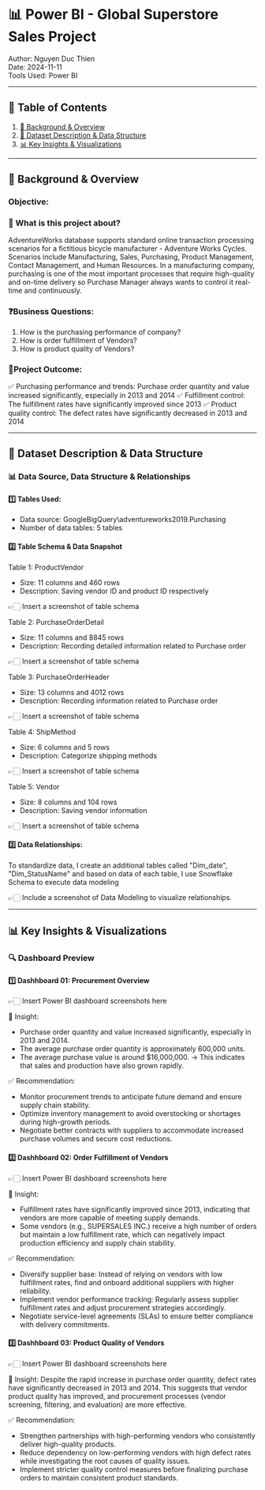 # 📊 Power BI - Global Superstore Sales Project  
Author: Nguyen Duc Thien  
Date: 2024-11-11  
Tools Used: Power BI 

---

## 📑 Table of Contents  
1. [📌 Background & Overview](#-background--overview)  
2. [📂 Dataset Description & Data Structure](#-dataset-description--data-structure)   
3. [📊 Key Insights & Visualizations](#-key-insights--visualizations)

---

## 📌 Background & Overview  

### Objective:
### 📖 What is this project about? 
 
AdventureWorks database supports standard online transaction processing scenarios for a fictitious bicycle manufacturer - Adventure Works Cycles. Scenarios include Manufacturing, Sales, Purchasing, Product Management, Contact Management, and Human Resources. In a manufacturing company, purchasing is one of the most important processes that require high-quality and on-time delivery so Purchase Manager always wants to control it real-time and continuously.

###  ❓Business Questions:  
1. How is the purchasing performance of company?
2. How is order fulfillment of Vendors?
3. How is product quality of Vendors?

### 🎯Project Outcome:  
✅ Purchasing performance and trends: Purchase order quantity and value increased significantly, especially in 2013 and 2014
✅ Fulfillment control: The fulfillment rates have significantly improved since 2013
✅ Product quality control: The defect rates have significantly decreased in 2013 and 2014

---

## 📂 Dataset Description & Data Structure

### 📊 Data Source, Data Structure & Relationships  

#### 1️⃣ Tables Used:
- Data source: GoogleBigQuery\adventureworks2019.Purchasing
- Number of data tables: 5 tables

#### 2️⃣ Table Schema & Data Snapshot  

Table 1: ProductVendor
- Size: 11 columns and 460 rows
- Description: Saving vendor ID and product ID respectively  

👉🏻 Insert a screenshot of table schema 

Table 2: PurchaseOrderDetail
- Size: 11 columns and 8845 rows
- Description: Recording detailed information related to Purchase order   

👉🏻 Insert a screenshot of table schema 

Table 3: PurchaseOrderHeader
- Size: 13 columns and 4012 rows
- Description: Recording information related to Purchase order

👉🏻 Insert a screenshot of table schema 

Table 4: ShipMethod
- Size: 6 columns and 5 rows
- Description: Categorize shipping methods

👉🏻 Insert a screenshot of table schema

Table 5: Vendor
- Size: 8 columns and 104 rows
- Description: Saving vendor information

👉🏻 Insert a screenshot of table schema


#### 3️⃣ Data Relationships:  
To standardize data, I create an additional tables called "Dim_date", "Dim_StatusName" and based on data of each table, I use Snowflake Schema to execute data modeling

👉🏻 Include a screenshot of Data Modeling to visualize relationships.  

---

## 📊 Key Insights & Visualizations  

### 🔍 Dashboard Preview  

#### 1️⃣ Dashhboard 01: Procurement Overview

👉🏻 Insert Power BI dashboard screenshots here  

📌 Insight:
- Purchase order quantity and value increased significantly, especially in 2013 and 2014.
- The average purchase order quantity is approximately 600,000 units.
- The average purchase value is around $16,000,000.
-> This indicates that sales and production have also grown rapidly.

✅ Recommendation:
- Monitor procurement trends to anticipate future demand and ensure supply chain stability.
- Optimize inventory management to avoid overstocking or shortages during high-growth periods.
- Negotiate better contracts with suppliers to accommodate increased purchase volumes and secure cost reductions.

#### 2️⃣ Dashhboard 02: Order Fulfillment of Vendors

👉🏻 Insert Power BI dashboard screenshots here

📌 Insight:
- Fulfillment rates have significantly improved since 2013, indicating that vendors are more capable of meeting supply demands.
- Some vendors (e.g., SUPERSALES INC.) receive a high number of orders but maintain a low fulfillment rate, which can negatively impact production efficiency and supply chain stability.

✅ Recommendation:
- Diversify supplier base: Instead of relying on vendors with low fulfillment rates, find and onboard additional suppliers with higher reliability.
- Implement vendor performance tracking: Regularly assess supplier fulfillment rates and adjust procurement strategies accordingly.
- Negotiate service-level agreements (SLAs) to ensure better compliance with delivery commitments.

#### 3️⃣ Dashhboard 03: Product Quality of Vendors

👉🏻 Insert Power BI dashboard screenshots here  

📌 Insight:
Despite the rapid increase in purchase order quantity, defect rates have significantly decreased in 2013 and 2014. This suggests that vendor product quality has improved, and procurement processes (vendor screening, filtering, and evaluation) are more effective.

✅ Recommendation:
- Strengthen partnerships with high-performing vendors who consistently deliver high-quality products.
- Reduce dependency on low-performing vendors with high defect rates while investigating the root causes of quality issues.
- Implement stricter quality control measures before finalizing purchase orders to maintain consistent product standards.